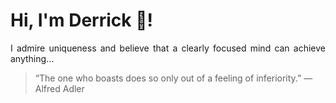 # Hi, I'm Derrick 👋!
<p align="justify">I admire uniqueness and believe that a clearly focused mind can achieve anything...</p> 
<!-- #quote-start -->
<blockquote>&ldquo;The one who boasts does so only out of a feeling of inferiority.&rdquo; &mdash; <footer>Alfred Adler</footer></blockquote>
<!-- #quote-end -->
